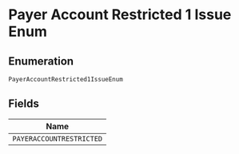 
# Payer Account Restricted 1 Issue Enum

## Enumeration

`PayerAccountRestricted1IssueEnum`

## Fields

| Name |
|  --- |
| `PAYERACCOUNTRESTRICTED` |

